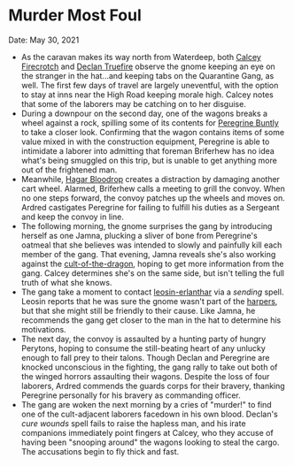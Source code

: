 # Murder Most Foul

Date: May 30, 2021

- As the caravan makes its way north from Waterdeep, both [Calcey Firecrotch](../Characters/Calcey%20Firecrotch/%21index.md) and [Declan Truefire](../Characters/Declan%20Truefire/%21index.md) observe the gnome keeping an eye on the stranger in the hat...and keeping tabs on the Quarantine Gang, as well. The first few days of travel are largely uneventful, with the option to stay at inns near the High Road keeping morale high. Calcey notes that some of the laborers may be catching on to her disguise.
- During a downpour on the second day, one of the wagons breaks a wheel against a rock, spilling some of its contents for [Peregrine Buntly](../Characters/Peregrine%20Buntly/%21index.md) to take a closer look. Confirming that the wagon contains items of some value mixed in with the construction equipment, Peregrine is able to intimidate a laborer into admitting that foreman Briferhew has no idea what's being smuggled on this trip, but is unable to get anything more out of the frightened man.
- Meanwhile, [Hagar Bloodrop](../Characters/Hagar%20Bloodrop/%21index.md) creates a distraction by damaging another cart wheel. Alarmed, Briferhew calls a meeting to grill the convoy. When no one steps forward, the convoy patches up the wheels and moves on. Ardred castigates Peregrine for failing to fulfill his duties as a Sergeant and keep the convoy in line.
- The following morning, the gnome surprises the gang by introducing herself as one Jamna, plucking a sliver of bone from Peregrine's oatmeal that she believes was intended to slowly and painfully kill each member of the gang. That evening, Jamna reveals she's also working against the [cult-of-the-dragon](../../factions/cult-of-the-dragon.md), hoping to get more information from the gang. Calcey determines she's on the same side, but isn't telling the full truth of what she knows.
- The gang take a moment to contact [leosin-erlanthar](../../npcs/leosin-erlanthar.md) via a *sending* spell. Leosin reports that he was sure the gnome wasn't part of the [harpers](../../factions/harpers.md), but that she might still be friendly to their cause. Like Jamna, he recommends the gang get closer to the man in the hat to determine his motivations.
- The next day, the convoy is assaulted by a hunting party of hungry Perytons, hoping to consume the still-beating heart of any unlucky enough to fall prey to their talons. Though Declan and Peregrine are knocked unconscious in the fighting, the gang rally to take out both of the winged horrors assaulting their wagons. Despite the loss of four laborers, Ardred commends the guards corps for their bravery, thanking Peregrine personally for his bravery as commanding officer.
- The gang are woken the next morning by a cries of "murder!" to find one of the cult-adjacent laborers facedown in his own blood. Declan's *cure wounds* spell fails to raise the hapless man, and his irate companions immediately point fingers at Calcey, who they accuse of having been "snooping around" the wagons looking to steal the cargo. The accusations begin to fly thick and fast.